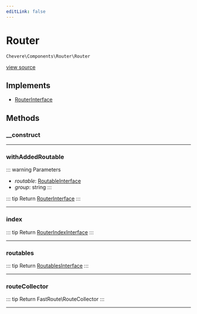 ```yaml
---
editLink: false
---
```


# Router

`Chevere\Components\Router\Router`

[view source](https://github.com/chevere/chevere/blob/main/src/Chevere/Components/Router/Router.php)

## Implements

- [RouterInterface](../../Interfaces/Router/RouterInterface.md)

## Methods

### __construct

---

### withAddedRoutable

::: warning Parameters
- *routable*: [RoutableInterface](../../Interfaces/Router/RoutableInterface.md)
- *group*: string
:::

::: tip Return
[RouterInterface](../../Interfaces/Router/RouterInterface.md)
:::

---

### index

::: tip Return
[RouterIndexInterface](../../Interfaces/Router/RouterIndexInterface.md)
:::

---

### routables

::: tip Return
[RoutablesInterface](../../Interfaces/Router/RoutablesInterface.md)
:::

---

### routeCollector

::: tip Return
FastRoute\RouteCollector
:::

---
